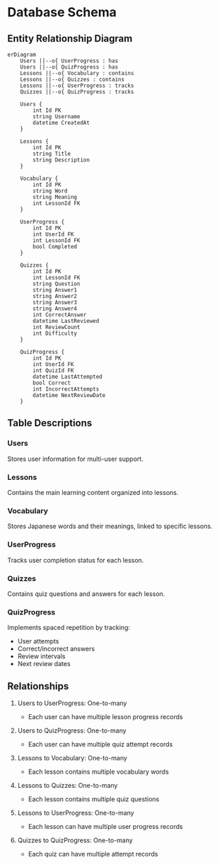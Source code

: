 # Database Schema

## Entity Relationship Diagram

```mermaid
erDiagram
    Users ||--o{ UserProgress : has
    Users ||--o{ QuizProgress : has
    Lessons ||--o{ Vocabulary : contains
    Lessons ||--o{ Quizzes : contains
    Lessons ||--o{ UserProgress : tracks
    Quizzes ||--o{ QuizProgress : tracks

    Users {
        int Id PK
        string Username
        datetime CreatedAt
    }

    Lessons {
        int Id PK
        string Title
        string Description
    }

    Vocabulary {
        int Id PK
        string Word
        string Meaning
        int LessonId FK
    }

    UserProgress {
        int Id PK
        int UserId FK
        int LessonId FK
        bool Completed
    }

    Quizzes {
        int Id PK
        int LessonId FK
        string Question
        string Answer1
        string Answer2
        string Answer3
        string Answer4
        int CorrectAnswer
        datetime LastReviewed
        int ReviewCount
        int Difficulty
    }

    QuizProgress {
        int Id PK
        int UserId FK
        int QuizId FK
        datetime LastAttempted
        bool Correct
        int IncorrectAttempts
        datetime NextReviewDate
    }
```

## Table Descriptions

### Users
Stores user information for multi-user support.

### Lessons
Contains the main learning content organized into lessons.

### Vocabulary
Stores Japanese words and their meanings, linked to specific lessons.

### UserProgress
Tracks user completion status for each lesson.

### Quizzes
Contains quiz questions and answers for each lesson.

### QuizProgress
Implements spaced repetition by tracking:
- User attempts
- Correct/incorrect answers
- Review intervals
- Next review dates

## Relationships

1. Users to UserProgress: One-to-many
   - Each user can have multiple lesson progress records

2. Users to QuizProgress: One-to-many
   - Each user can have multiple quiz attempt records

3. Lessons to Vocabulary: One-to-many
   - Each lesson contains multiple vocabulary words

4. Lessons to Quizzes: One-to-many
   - Each lesson contains multiple quiz questions

5. Lessons to UserProgress: One-to-many
   - Each lesson can have multiple user progress records

6. Quizzes to QuizProgress: One-to-many
   - Each quiz can have multiple attempt records 